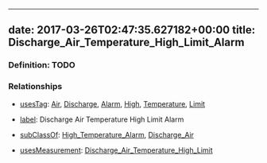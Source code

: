 
---
date: 2017-03-26T02:47:35.627182+00:00
title: Discharge_Air_Temperature_High_Limit_Alarm
---
### Definition: TODO

### Relationships

* [usesTag](https://brickschema.org/schema/1.0/BrickFrame#usesTag): [Air](https://brickschema.org/schema/1.0/BrickTag#Air), [Discharge](https://brickschema.org/schema/1.0/BrickTag#Discharge), [Alarm](https://brickschema.org/schema/1.0/BrickTag#Alarm), [High](https://brickschema.org/schema/1.0/BrickTag#High), [Temperature](https://brickschema.org/schema/1.0/BrickTag#Temperature), [Limit](https://brickschema.org/schema/1.0/BrickTag#Limit)

* [label](http://www.w3.org/2000/01/rdf-schema#label): Discharge Air Temperature High Limit Alarm

* [subClassOf](http://www.w3.org/2000/01/rdf-schema#subClassOf): [High_Temperature_Alarm](https://brickschema.org/schema/1.0/Brick#High_Temperature_Alarm), [Discharge_Air](https://brickschema.org/schema/1.0/Brick#Discharge_Air)

* [usesMeasurement](https://brickschema.org/schema/1.0/BrickFrame#usesMeasurement): [Discharge_Air_Temperature_High_Limit](https://brickschema.org/schema/1.0/Brick#Discharge_Air_Temperature_High_Limit)
